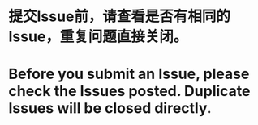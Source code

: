 # 提交Issue前，请查看是否有相同的Issue，重复问题直接关闭。

# Before you submit an Issue, please check the Issues posted. Duplicate Issues will be closed directly.
